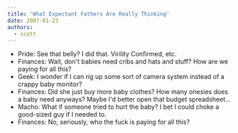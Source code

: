 ```yaml
---
title: 'What Expectant Fathers Are Really Thinking'
date: 2007-01-23
authors:
  - scott
---
```


- Pride: See that belly? I did that. Virility Confirmed, etc.
- Finances: Wait, don't babies need cribs and hats and stuff? How are we paying for all this?
- Geek: I wonder if I can rig up some sort of camera system instead of a crappy baby monitor?
- Finances: Did she just buy more baby clothes? How many onesies does a baby need anyways? Maybe I'd better open that budget spreadsheet...
- Macho: What if someone tried to hurt the baby? I bet I could choke a good-sized guy if I needed to.
- Finances: No, seriously, who the fuck is paying for all this?
